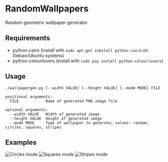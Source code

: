 # RandomWallpapers
Random geometric wallpaper generator 

## Requirements
- python-cairo (install with `sudo apt-get inbstall python-cairo` on Debian/Ubuntu systems)
- python-colourlovers (install with `sudo pip install python-colourlovers`)

## Usage
    ./wallpapergen.py [--width VALUE] [--height VALUE] [--mode MODE] FILE
    
    positional arguments:
      FILE            Name of generated PNG image file
    
    optional arguments:
      --width VALUE   Width of generated image
      --height VALUE  Height of generated image
      --mode MODE     Type of wallpaper to generate; values: random, circles, squares, stripes

## Examples

![Circles mode](https://raw.githubusercontent.com/flopp/RandomWallpapers/master/examples/circles.png)
![Squares mode](https://raw.githubusercontent.com/flopp/RandomWallpapers/master/examples/squares.png)
![Stripes mode](https://raw.githubusercontent.com/flopp/RandomWallpapers/master/examples/stripes.png)
